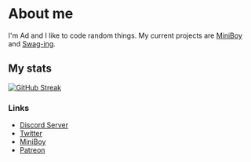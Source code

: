 # About me

I'm Ad and I like to code random things.
My current projects are [MiniBoy](https://github.com/byAd12/MiniBoy) and [Swag-ing](https://www.youtube.com/watch?v=dQw4w9WgXcQ).

## My stats
[![GitHub Streak](http://github-readme-streak-stats.herokuapp.com?user=byAd12&theme=merko&hide_border=true&fire=010BDD)](https://git.io/streak-stats)

### Links

* [Discord Server](https://discord.gg/gG3DnUfj6E)
* [Twitter](https://twitter.com/MiniBoy_Bot)
* [MiniBoy](https://dsc.gg/miniboy)
* [Patreon](https://www.patreon.com/MiniBoy)
